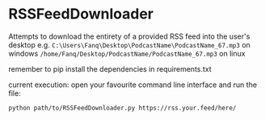 # RSSFeedDownloader
Attempts to download the entirety of a provided RSS feed into the user's desktop 
e.g. 
`C:\Users\Fanq\Desktop\PodcastName\PodcastName_67.mp3` on windows
`/home/Fanq/Desktop/PodcastName/PodcastName_67.mp3` on linux

remember to pip install the dependencies in requirements.txt

current execution:
open your favourite command line interface and run the file:
```
python path/to/RSSFeedDownloader.py https://rss.your.feed/here/
```
